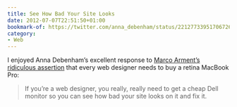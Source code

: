 ```yaml
---
title: See How Bad Your Site Looks
date: 2012-07-07T22:51:50+01:00
bookmark-of: https://twitter.com/anna_debenham/status/221277339517067265
category:
- Web
---
```

I enjoyed Anna Debenham’s excellent response to [Marco Arment’s ridiculous assertion][1] that every web designer needs to buy a retina MacBook Pro:

> If you’re a web designer, you really, really need to get a cheap Dell monitor so you can see how bad your site looks on it and fix it.

[1]: https://twitter.com/marcoarment/status/220968507117015040
